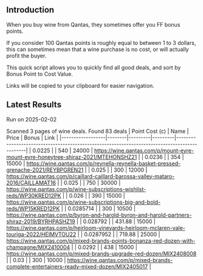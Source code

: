 ## Introduction

When you buy wine from Qantas, they sometimes offer you FF bonus points. 

If you consider 100 Qantas points is roughly equal to between 1 to 3 dollars, this can sometimes mean that a wine purchase is no cost, or will actually profit the buyer.

This quick script allows you to quickly find all good deals, and sort by Bonus Point to Cost Value.

Links will be copied to your clipboard for easier navigation.

## Latest Results

Run on 2025-02-02

Scanned 3 pages of wine deals.
Found 83 deals
|   Point Cost (c) | Name   |   Price |   Bonus | Link                                                                                         |
|------------------|--------|---------|---------|----------------------------------------------------------------------------------------------|
|        0.0225    |        |  540    |   24000 | https://wine.qantas.com/p/mount-eyre-mount-eyre-honeytree-shiraz-2021/MTEHONSHZ21            |
|        0.0236    |        |  354    |   15000 | https://wine.qantas.com/p/reynella-reynella-basket-pressed-grenache-2021/REYBPGREN21         |
|        0.025     |        |  300    |   12000 | https://wine.qantas.com/p/caillard-caillard-barossa-valley-mataro-2016/CAILLAMAT16           |
|        0.025     |        |  750    |   30000 | https://wine.qantas.com/p/wine-subscriptions-wishlist-reds/WP30KRED12PK                      |
|        0.026     |        |  390    |   15000 | https://wine.qantas.com/p/wine-subscriptions-big-and-bold-reds/WP15KRED12PK                  |
|        0.0285714 |        |  300    |   10500 | https://wine.qantas.com/p/byron-and-harold-byron-and-harold-partners-shiraz-2019/BYRHPASHZ19 |
|        0.028792  |        |  431.88 |   15000 | https://wine.qantas.com/p/heirloom-vineyards-heirloom-mclaren-vale-touriga-2022/HEIMVTOU22   |
|        0.0287952 |        |  719.88 |   25000 | https://wine.qantas.com/p/mixed-brands-points-bonanza-red-dozen-with-champagne/MIX2410004    |
|        0.0292    |        |  438    |   15000 | https://wine.qantas.com/p/mixed-brands-upgrade-red-dozen/MIX2408008                          |
|        0.03      |        |  300    |   10000 | https://wine.qantas.com/p/mixed-brands-complete-entertainers-ready-mixed-dozen/MIX2405017    |

